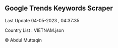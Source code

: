 

## Google Trends Keywords Scraper 
 
Last Update 04-05-2023 , 04:37:35

Country List :
VIETNAM.json



© Abdul Muttaqin 
